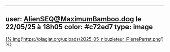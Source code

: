 ----
user: AlienSEQ@MaximumBamboo.dog le 22/05/25 à 18h05
color: #c72ed7
type: image
----

<a href="https://plagiat.org/uploads/2025-05_niouzleteur_PierrePerret.png">{% img('https://plagiat.org/uploads/2025-05_niouzleteur_PierrePerret.png') %}</a>
